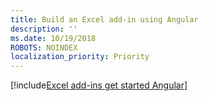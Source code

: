 ```yaml
---
title: Build an Excel add-in using Angular
description: ''
ms.date: 10/19/2018
ROBOTS: NOINDEX
localization_priority: Priority
---
```


[!include[Excel add-ins get started Angular](../includes/file-get-started-excel-angular.md)]
